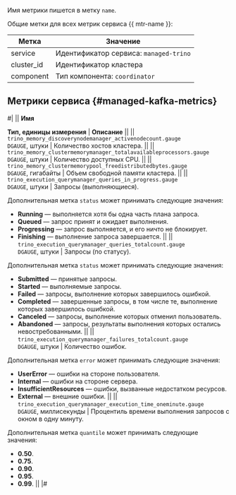 Имя метрики пишется в метку `name`.

Общие метки для всех метрик сервиса {{ mtr-name }}: 

Метка | Значение
----|----
service | Идентификатор сервиса: `managed-trino`
cluster_id | Идентификатор кластера
component | Тип компонента: `coordinator`

## Метрики сервиса {#managed-kafka-metrics}

#|
|| **Имя**

**Тип, единицы измерения** | **Описание** ||
|| `trino_memory_discoverynodemanager_activenodecount.gauge`<br/>`DGAUGE`, штуки | Количество хостов кластера. ||
|| `trino_memory_clustermemorymanager_totalavailableprocessors.gauge`<br/>`DGAUGE`, штуки | Количество доступных CPU. ||
|| `trino_memory_clustermemorypool_freedistributedbytes.gauge`<br/>`DGAUGE`, гигабайты | Объем свободной памяти кластера. ||
|| `trino_execution_querymanager_queries_in_progress.gauge`<br/>`DGAUGE`, штуки | Запросы (выполняющиеся).

Дополнительная метка `status` может принимать следующие значения:
* **Running** — выполняется хотя бы одна часть плана запроса.
* **Queued** — запрос принят и ожидает выполнения.
* **Progressing** — запрос выполняется, и его ничто не блокирует.
* **Finishing** — выполнение запроса завершается. ||
|| `trino_execution_querymanager_queries_totalcount.gauge`<br/>`DGAUGE`, штуки | Запросы (по статусу).

Дополнительная метка `status` может принимать следующие значения:
* **Submitted** — принятые запросы.
* **Started** — выполняемые запросы.
* **Failed** — запросы, выполнение которых завершилось ошибкой.
* **Completed** — завершенные запросы, в том числе те, выполнение которых завершилось ошибкой.
* **Canceled** — запросы, выполнение которых отменил пользователь.
* **Abandoned** — запросы, результаты выполнения которых остались невостребованными. ||
|| `trino_execution_querymanager_failures_totalcount.gauge`<br/>`DGAUGE`, штуки | Количество ошибок.

Дополнительная метка `error` может принимать следующие значения:
* **UserError** — ошибки на стороне пользователя.
* **Internal** — ошибки на стороне сервера.
* **InsufficientResources** — ошибки, вызванные недостатком ресурсов.
* **External** — внешние ошибки. ||
|| `trino_execution_querymanager_execution_time_oneminute.gauge`<br/>`DGAUGE`, миллисекунды | Процентиль времени выполнения запросов с окном в одну минуту.

Дополнительная метка `quantile` может принимать следующие значения:
* **0.50**.
* **0.75**.
* **0.90**.
* **0.95**.
* **0.99**. ||
|#

